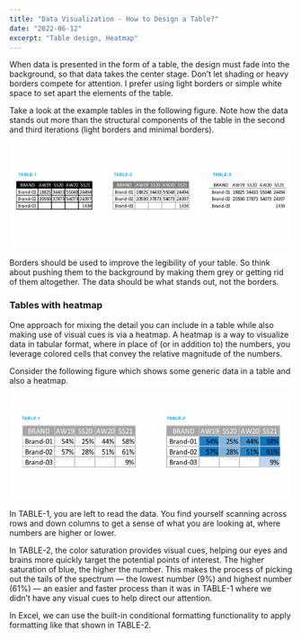```yaml
---
title: "Data Visualization - How to Design a Table?"
date: "2022-06-12"
excerpt: "Table design, Heatmap"
---
```


When data is presented in the form of a table, the design must fade into the background, so that data takes the center stage. Don’t let shading or heavy borders compete for attention. I prefer using light borders or simple white space to set apart the elements of the table.

Take a look at the example tables in the following figure. Note how the data stands out more than the structural components of the table in the second and third iterations (light borders and minimal borders).

![Table Design](../images/tableDesign/TableDesign.png)

Borders should be used to improve the legibility of your table. So think about pushing them to the background by making them grey or getting rid of them altogether. The data should be what stands out, not the borders.

### Tables with heatmap

One approach for mixing the detail you can include in a table while also making use of visual cues is via a heatmap. A heatmap is a way to visualize data in tabular format, where in place of (or in addition to) the numbers, you leverage colored cells that convey the relative magnitude of the numbers.

Consider the following figure which shows some generic data in a table and also a heatmap.

![Heatmap](../images/tableDesign/Heatmap.png)

In TABLE-1, you are left to read the data. You find yourself scanning across rows and down columns to get a sense of what you are looking at, where numbers are higher or lower.

In TABLE-2, the color saturation provides visual cues, helping our eyes and brains more quickly target the potential points of interest. The higher saturation of blue, the higher the number. This makes the process of picking out the tails of the spectrum — the lowest number (9%) and highest number (61%) — an easier and faster process than it was in TABLE-1 where we didn’t have any visual cues to help direct our attention.

In Excel, we can use the built-in conditional formatting functionality to apply formatting like that shown in TABLE-2.
